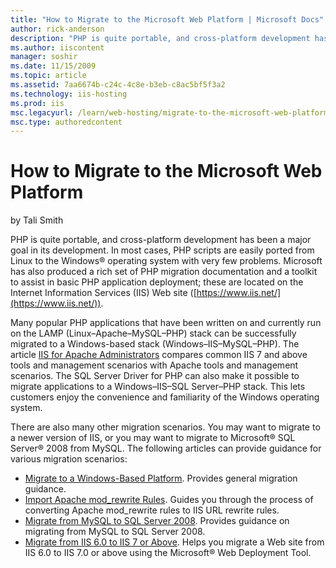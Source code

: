 ```yaml
---
title: "How to Migrate to the Microsoft Web Platform | Microsoft Docs"
author: rick-anderson
description: "PHP is quite portable, and cross-platform development has been a major goal in its development. In most cases, PHP scripts are easily ported from Linux to th..."
ms.author: iiscontent
manager: soshir
ms.date: 11/15/2009
ms.topic: article
ms.assetid: 7aa6674b-c24c-4c8e-b3eb-c8ac5bf5f3a2
ms.technology: iis-hosting
ms.prod: iis
msc.legacyurl: /learn/web-hosting/migrate-to-the-microsoft-web-platform/how-to-migrate-to-the-microsoft-web-platform
msc.type: authoredcontent
---
```

How to Migrate to the Microsoft Web Platform
====================
by Tali Smith

PHP is quite portable, and cross-platform development has been a major goal in its development. In most cases, PHP scripts are easily ported from Linux to the Windows® operating system with very few problems. Microsoft has also produced a rich set of PHP migration documentation and a toolkit to assist in basic PHP application deployment; these are located on the Internet Information Services (IIS) Web site ([https://www.iis.net/](https://www.iis.net/)).

Many popular PHP applications that have been written on and currently run on the LAMP (Linux–Apache–MySQL–PHP) stack can be successfully migrated to a Windows-based stack (Windows–IIS–MySQL–PHP). The article [IIS for Apache Administrators](iis-for-apache-administrators.md) compares common IIS 7 and above tools and management scenarios with Apache tools and management scenarios. The SQL Server Driver for PHP can also make it possible to migrate applications to a Windows–IIS–SQL Server–PHP stack. This lets customers enjoy the convenience and familiarity of the Windows operating system.

There are also many other migration scenarios. You may want to migrate to a newer version of IIS, or you may want to migrate to Microsoft® SQL Server® 2008 from MySQL. The following articles can provide guidance for various migration scenarios:

- [Migrate to a Windows-Based Platform](migrate-to-a-windows-based-platform.md). Provides general migration guidance.
- [Import Apache mod\_rewrite Rules](../../extensions/url-rewrite-module/importing-apache-modrewrite-rules.md). Guides you through the process of converting Apache mod\_rewrite rules to IIS URL rewrite rules.
- [Migrate from MySQL to SQL Server 2008](migrate-from-mysql-to-sql-server-2008.md). Provides guidance on migrating from MySQL to SQL Server 2008.
- [Migrate from IIS 6.0 to IIS 7 or Above](../../publish/using-web-deploy/migrate-a-web-site-from-iis-60-to-iis-7-or-above.md). Helps you migrate a Web site from IIS 6.0 to IIS 7.0 or above using the Microsoft® Web Deployment Tool.